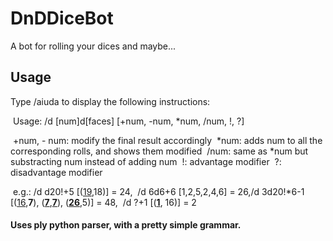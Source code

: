# DnDDiceBot
A bot for rolling your dices and maybe...



## Usage

Type /aiuda to display the following instructions:

​	Usage: /d [num]d[faces] [+num, -num, *num, /num, !, ?]

​	+num, - num: modify the final result accordingly
​	*num: adds num to all the corresponding rolls, and shows them modified
​	/num: same as *num but substracting num instead of adding num
​	!: advantage modifier
​	?: disadvantage modifier

​	e.g.:    /d d20!+5 [(<u>19</u>,18)] = 24, 
​	            /d 6d6+6 [1,2,5,2,4,6] = 26, 
​	            /d 3d20!*6-1 [(<u>16</u>,<b>7</b>), (<u><b>7</b></u>,<u><b>7</b></u>), (<u><b>26</b></u>,5)] = 48, 
​	            /d ?+1 [(<u><b>1</b></u>, 16)] = 2





#### Uses ply python parser, with a pretty simple grammar.
